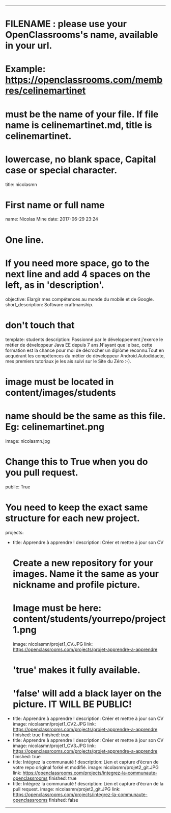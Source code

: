 ---

# FILENAME : please use your OpenClassrooms's name, available in your url.
# Example: https://openclassrooms.com/membres/celinemartinet
# must be the name of your file. If file name is celinemartinet.md, title is celinemartinet.
# lowercase, no blank space, Capital case or special character.
title: nicolasmn

# First name or full name
name: Nicolas Mine
date: 2017-06-29 23:24

# One line.
# If you need more space, go to the next line and add 4 spaces on the left, as in 'description'.
objective: Elargir mes compétences au monde du mobile et de Google.
short_description: Software craftmanship.

# don't touch that
template: students
description:
    Passionné par le développement j'exerce le métier de développeur Java EE depuis 7 ans.N'ayant que le bac, cette formation est la chance pour moi de décrocher un diplôme reconnu.Tout en acquérant les compétences du métier de développeur Android.Autodidacte, mes premiers tutoriaux je les ais suivi sur le Site du Zéro :-).

# image must be located in content/images/students
# name should be the same as this file. Eg: celinemartinet.png
image: nicolasmn.jpg

# Change this to True when you do you pull request.
public: True

# You need to keep the exact same structure for each new project.
projects:
  - title: Apprendre à apprendre !
    description: Créer et mettre à jour son CV
    # Create a new repository for your images. Name it the same as your nickname and profile picture.
    # Image must be here: content/students/yourrepo/project1.png
    image: nicolasmn/projet1_CV.JPG
    link: https://openclassrooms.com/projects/projet-apprendre-a-apprendre
    # 'true' makes it fully available.
    # 'false' will add a black layer on the picture. IT WILL BE PUBLIC!
  - title: Apprendre à apprendre !
    description: Créer et mettre à jour son CV
    image: nicolasmn/projet1_CV2.JPG
    link: https://openclassrooms.com/projects/projet-apprendre-a-apprendre
    finished: true
    finished: true
 - title: Apprendre à apprendre !
    description: Créer et mettre à jour son CV
    image: nicolasmn/projet1_CV3.JPG
    link: https://openclassrooms.com/projects/projet-apprendre-a-apprendre
    finished: true
  - title: Intégrez la communauté !
    description: Lien et capture d’écran de votre repo original forké et modifié.
    image: nicolasmn/projet2_git.JPG
    link: https://openclassrooms.com/projects/integrez-la-communaute-openclassrooms
    finished: true
  - title: Intégrez la communauté !
    description: Lien et capture d’écran de la pull request.
    image: nicolasmn/projet2_git.JPG
    link: https://openclassrooms.com/projects/integrez-la-communaute-openclassrooms
    finished: false
---